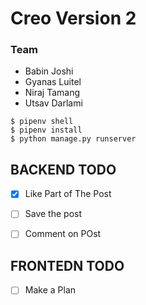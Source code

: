 # Creo Version 2

### Team

- Babin Joshi
- Gyanas Luitel 
- Niraj Tamang
- Utsav Darlami
 
```
$ pipenv shell 
$ pipenv install
$ python manage.py runserver 
```

## BACKEND TODO 

- [x] Like Part of The Post 

- [ ] Save the post 

- [ ] Comment on POst 

## FRONTEDN TODO

- [ ] Make a Plan

